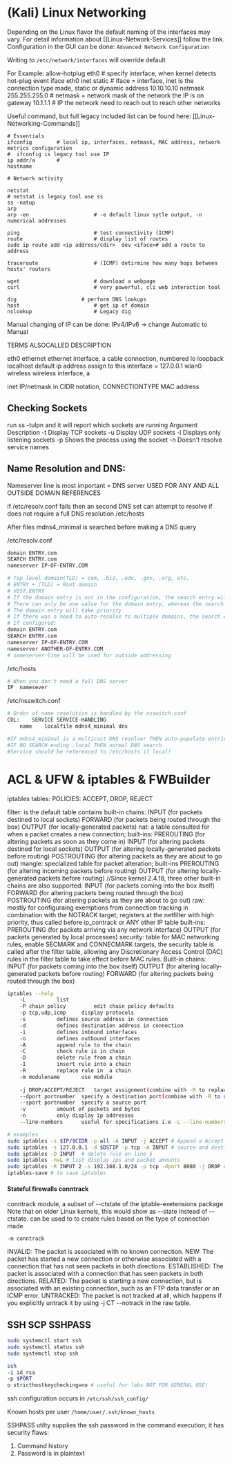 # (Kali) Linux Networking
Depending on the Linux flavor the default naming of the interfaces may vary. For detail information about [[Linux-Network-Services]] follow the link.
Configuration in the GUI can be done: `Advanced Network Configuration`

Writing to `/etc/network/interfaces` will override default 

For Example:
allow-hotplug eth0		# specify interface, when kernel detects hot-plug event
iface eth0 inet static		# iface = interface, inet is the connection type made, static or dynamic
      address 10.10.10.10
      netmask 255.255.255.0	# netmask = network mask of the network the IP is on
      gateway 10.1.1.1		# IP the network need to reach out to reach other networks

Useful command, but full legacy included list can be found here: [[Linux-Networking-Commands]]
```
# Essentials
ifconfig 		# local ip, interfaces, netmask, MAC address, network metrics configuration
#  ifconfig is legacy tool use IP
ip addr/a 		# 
hostname

# Network activity

netstat
# netstat is legacy tool use ss
ss -natup
arp 
arp -en 					# -e default linux sytle output, -n numerical addresses

ping						# test connectivity (ICMP)
route						# display list of routes 
sudo ip route add <ip address/cdir>  dev <iface># add a route to address

traceroute					# (ICMP) detirmine how many hops between hosts' routers

wget						# download a webpage
curl						# very powerful, cli web interaction tool

dig						# perform DNS lookups
host						# get ip of domain
nslookup					# Legacy dig
```

Manual changing of IP can be done:
IPv4/IPv6 -> change Automatic to Manual 

TERMS		ALSOCALLED	DESCRIPTION

eth0		ethernet 	ethernet interface, a cable connection, numbered
lo		loopback
localhost			default ip address assign to this interface = 127.0.0.1
wlan0		wireless	wireless interface, a 	


inet IP/netmask in CIDR notation, CONNECTIONTYPE MAC address


## Checking Sockets

run ss -tulpn and it will report which sockets are running
Argument        Description
-t      Display TCP sockets
-u      Display UDP sockets
-l      Displays only listening sockets
-p      Shows the process using the socket
-n      Doesn't resolve service names



## Name Resolution and DNS:

Nameserver line is most important = DNS server USED FOR ANY AND ALL OUTSIDE DOMAIN REFERENCES

if /etc/resolv.conf fails then an second DNS set can attempt to resolve
if does not require a full DNS resolution /etc/hosts

After files mdns4\_minimal is searched before making a DNS query 

/etc/resolv.conf
```bash
domain ENTRY.com
SEARCH ENTRY.com
nameserver IP-OF-ENTRY.COM

# Top level domain(TLD) = com, .biz, .edu, .gov, .org, etc. 
# ENTRY + (TLD) = Root domain
# VOST.ENTRY
# If the domain entry is not in the configuration, the search entry will be used. 
# There can only be one value for the domain entry, whereas the search line can have a list of domains to auto-resolve.
# The domain entry will take priority
# If there was a need to auto-resolve to multiple domains, the search entry line should be used and the domain entry line removed.
# If configured:
domain ENTRY.com
SEARCH ENTRY.com
nameserver IP-OF-ENTRY.COM
nameserver ANOTHER-OF-ENTRY.COM
# nameserver line will be used for outside addressing
```

/etc/hosts
```bash
# When you don't need a full DNS server
IP	namesever
```

/etc/nsswitch.conf
```bash
# Order of name resolution is handled by the nsswitch.conf
COL:	SERVICE	SERVICE-HANDLING	
	name	localfile mdns4_minimal	dns

#IF mdns4_minimal is a multicast DNS resolver THEN auto-populate entries with a .local TLD
#IF NO SEARCH ending .local THEN normal DNS search
#Service should be referenced to /etc/hosts if local!
```

# ACL & UFW & iptables & FWBuilder

iptables tables:
POLICIES: ACCEPT, DROP, REJECT

filter: is the default table contains built-in chains:
	INPUT (for packets destined to local sockets)
	FORWARD (for packets being routed through the box)
	OUTPUT (for locally-generated packets)
nat: a table consulted for when a packet creates a new connection; built-ins:
	PREROUTING (for altering packets as soon as they come in)
	INPUT (for altering packets destined for local sockets)
	OUTPUT (for altering locally-generated packets before routing)
	POSTROUTING (for altering packets as they are about to go out) 
mangle: specialized table for packet alteration; built-ins
	PREROUTING (for altering incoming packets before routing)
	OUTPUT (for altering locally-generated packets before routing) //Since kernel 2.4.18, three other built-in chains are also supported: 
	INPUT (for packets coming into the box itself)
	FORWARD (for altering packets being routed through the box)
	POSTROUTING (for altering packets as they are about to go out)
raw: mostly for configuraing exemptions from connection tracking in combination with the NOTRACK target; registers at the netfilter with high priority, thus called before ip_contrack or ANY other IP table built-ins: 
	PREROUTING (for packets arriving via any network interface) 
	OUTPUT (for packets generated by local processes)
security: table for MAC networking rules, enable SECMARK and CONNECMARK targets, the security table is called after the filter table, allowing any Discretionary Access Control (DAC) rules in the filter table to take effect before MAC rules. Built-in chains: 
	INPUT (for packets coming into the box itself)
	OUTPUT (for altering locally-generated packets before routing)
	FORWARD (for altering packets being routed through the box)

```bash
iptables --help
	-L			list
	-P chain policy         edit chain policy defaults	
	-p tcp,udp,icmp 	display protocols 
	-s 			defines source address in connection
	-d			defines destination address in connection
	-i			defines inbound interfaces
	-o			defines outbound interfaces
	-A			append rule to the chain 
	-C			check rule is in chain
	-D			delete rule from a chain
	-I			insert rule into a chain 
	-R			replace rule in  a chain
	-m modulename		use module	
	
	-j DROP/ACCEPT/REJECT	target assignment(combine with -R to replace the assign policy target				
	--dport	portnumber	specify a destination port(combine with -R to only route traffic from an ip through a port)
	--sport	portnumber	specify a source port
	-v			amount of packets and bytes
	-n			only display ip addresses
	--line-numbers		useful for specifications i.e -L --line-numbers

# examples
sudo iptables -s $IP/$CIDR -p all -A INPUT -j ACCEPT # Append a Accept ruel all protocol transmission from IP/CIDR
sudo iptables -s 127.0.0.1 -d $DSTIP -p tcp -A INPUT # source and destination using tcp 
sudo iptables -D INPUT 	# delete rule on line 5
sudo iptables -nvL # list display ips and packet amounts
sudo iptables -R INPUT 2 -s 192.168.1.0/24 -p tcp -dport 8080 -j DROP # REPLACE input line 2 to drop tcp connection from source IP 
iptables-save # to save iptables 
```
#### Stateful firewalls conntrack

conntrack module, a subset of --ctstate of the iptable-exetensions package
Note that on older Linux kernels, this would show as --state instead of --ctstate.
can be used to to create rules based on the type of connection made
```bawsh
-m conntrack
```

INVALID: The packet is associated with no known connection.
NEW: The packet has started a new connection or otherwise associated with a connection that has not seen packets in both directions.
ESTABLISHED: The packet is associated with a connection that has seen packets in both directions.
RELATED: The packet is starting a new connection, but is associated with an existing connection, such as an FTP data transfer or an ICMP error.
UNTRACKED: The packet is not tracked at all, which happens if you explicitly untrack it by using -j CT --notrack in the raw table.



## SSH SCP SSHPASS

```bash
sudo systemctl start ssh
sudo systemctl status ssh
sudo systemctl stop ssh

ssh
-i id_rsa
-p $PORT
o stricthostkeychecking=no # useful for labs NOT FOR GENERAL USE!
```

ssh configuration occurs in `/etc/ssh/ssh_config/`

Known hosts per user `/home/user/.ssh/known_hosts` 

SSHPASS utilty supplies the ssh password in the command execution; it has security flaws:
1. Command history
1. Password is in plaintext

